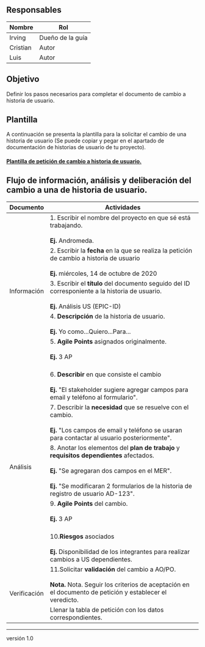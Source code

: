## Responsables
| Nombre   | Rol           |
| -------- | ------------- |
| Irving   | Dueño de la guía |
| Cristian | Autor         |
| Luis     | Autor         |

## Objetivo
Definir los pasos necesarios para completar el documento de cambio a historia de usuario.

## Plantilla
A continuación se presenta la plantilla para la solicitar el cambio de una historia de usuario (Se puede copiar y pegar en el apartado de documentación de historias de usuario de tu proyecto).

#### [Plantilla de petición de cambio a historia de usuario.](https://docs.google.com/document/d/1M069mmX34Qs00u1gTi_QwSYtdNtDVKalAZwjJS4YCkI/edit?usp=sharing)



## Flujo de información, análisis y deliberación del cambio a una de historia de usuario.

<table>
    <thead>
        <tr>
            <th>
                Documento
            </th>
            <th>
                Actividades
            </th>
        </tr>
    </thead>
    <tbody>
        <tr>
            <td rowspan="5">
                Información
            </td>
            <td>
                1. Escribir el nombre del proyecto en que sé está trabajando.</br></br><strong>Ej. </strong>Andromeda.
            </td>
        </tr>
        <tr>
            <td>
                2. Escribir la <strong>fecha</strong> en la que se realiza la petición de cambio a historia de usuario</br></br><strong>Ej. </strong>miércoles, 14 de octubre de 2020
            </td>
        </tr>
        <tr>
            <td>
                3. Escribir el <strong>título</strong> del documento seguido del ID corresponiente a la historia de usuario.</br></br><strong>Ej. </strong>Análisis US (EPIC-ID)
            </td>
        </tr>
        <tr>
            <td>
           4.<strong> Descripción</strong> de la historia de usuario.</br></br><strong>Ej. </strong> Yo como...Quiero...Para...
            </td>
        </tr>
        <tr>
            <td>
              5.<strong> Agile Points</strong> asignados originalmente.</br></br><strong>Ej. </strong>3 AP</br></br>
            </td>
        </tr>
		<tr>
            <td rowspan="5">
                Análisis
               </td>
            <td>
                6. <strong>Describir</strong> en que consiste el cambio</br></br><strong>Ej. </strong>"El stakeholder sugiere agregar campos para email y teléfono al formulario".
               </td>
        </tr>
        <tr>
            <td>
            7. Describir la<strong> necesidad</strong> que se resuelve con el cambio.</br></br><strong>Ej. </strong> "Los campos de email y teléfono se usaran para contactar al usuario posteriormente".
            </td>
        </tr>
        <tr>
            <td>
                8. Anotar los elementos del <strong>plan de trabajo</strong> y <strong>requisitos dependientes</strong> afectados.</br></br><strong>Ej. </strong> "Se agregaran dos campos en el MER".</br></br><strong>Ej. </strong> "Se modificaran 2 formularios de la historia de registro de usuario AD-123".
            </td>
        </tr>
        <tr>
            <td>
              9.<strong> Agile Points</strong> del cambio.</br></br><strong>Ej. </strong>3 AP</br></br>
            </td>
        </tr>
        <tr>
            <td rowspan="1">
                10.<strong>Riesgos</strong> asociados</br></br><strong>Ej. </strong> Disponibilidad de los integrantes para realizar cambios a US dependientes.
            </td>
        </tr>
<tr>
    <td rowspan="2">
                Verificación
            </td>
           <td>
               11.Solicitar <strong>validación</strong> del cambio a AO/PO.</br></br>
<strong>Nota. </strong>Nota. Seguir los criterios de aceptación en el documento de petición y establecer el veredicto.
</td>
</tr>
<tr>
<td>
   Llenar la tabla de petición con los datos correspondientes.            
</td>
</tr>
</table>

***
versión 1.0


